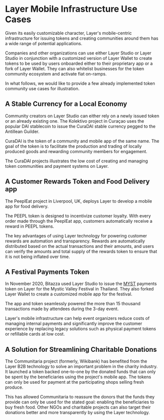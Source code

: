 # Layer Mobile Infrastructure Use Cases

Given its easily customizable character, Layer's mobile-centric infrastructure for issuing tokens and creating communities around them has a wide range of potential applications.

Companies and other organizations can use either Layer Studio or Layer Studio in conjunction with a customized version of Layer Wallet to create tokens to be used by users onboarded either to their proprietary app or a fork of Layer Wallet. They can also whitelist businesses for the token community ecosystem and activate fiat on-ramps.  

In what follows, we would like to provide a few already implemented token community use cases for illustration.

## A Stable Currency for a Local Economy

Community creators on Layer Studio can either rely on a newly issued token or an already existing one. The Kolektivo project in Curaçao uses the popular DAI stablecoin to issue the CuraDAI stable currency pegged to the Antillean Guilder.

CuraDAI is the token of a community and mobile app of the same name. The goal of the token is to facilitate the production and trading of locally produced goods and rewarding community members for engagement.

The CuraDAI projects illustrates the low cost of creating and managing token communities and payment systems on Layer.   

## A Customer Rewards Token and Food Delivery app

The PeeplEat project in Liverpool, UK, deploys Layer to develop a mobile app for food delivery. 

The PEEPL token is designed to incentivize customer loyalty. With every order made through the PeeplEat app, customers automatically receive a reward in PEEPL tokens. 

The key advantages of using Layer technology for powering customer rewards are automation and transparency. Rewards are automatically distributed based on the actual transactions and their amounts, and users can verify the amounts and total supply of the rewards token to ensure that it is not being inflated over time.  

## A Festival Payments Token

In November 2020, Bitazza used Layer Studio to issue the [MYST](https://explorer.layerscan.org/address/0x510FAD1AD23064Ae881B129314EFdD9FDa6d4782/transactions) payments token on Layer for the Mystic Valley Festival in Thailand. They also forked Layer Wallet to create a customized mobile app for the festival. 

The app and token seamlessly powered the more than 15 thousand transactions made by attendees during the 3-day event. 

Layer's mobile infrastructure can help event organizers reduce costs of managing internal payments and significantly improve the customer experience by replacing legacy solutions such as physical payment tokens or refillable cards at low cost.

## A Solution for Streamlining Charitable Donations

The Communitaria project \(formerly, Wikibank\) has benefited from the Layer B2B technology to solve an important problem in the charity industry. It launched a token backed one-to-one by the donated funds that can only be spent by the beneficiaries using the project's mobile app. The tokens can only be used for payment at the participating shops selling fresh produce.

This has allowed Communitaria to reassure the donors that the funds they provide can only be used for the stated goal: enabling the beneficiaries to buy fresh food. Other NGOs and charitable projects can also target their donations better and more transparently by using the Layer technology.  

